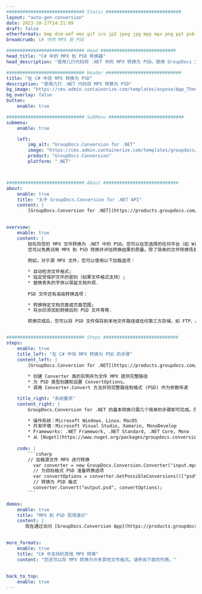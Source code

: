 ```yaml
---
############################# Static ############################
layout: "auto-gen-conversion"
date: 2023-10-27T14:21:09
draft: false
otherformats: bmp dcm emf emz gif ico jp2 jpeg jpg mpp mpx png ppt psb psd svg svgz tga tif tiff webp wmf wmz xer
breadcrumb: C# 中的 MPX 到 PSD

############################# Head ############################
head_title: "C# 中的 MPX 到 PSD 转换器"
head_description: "使用几行代码将 .NET 中的 MPX 转换为 PSD。使用 GroupDocs 文档转换 API 转换 160 多种文件格式。"

############################# Header ############################
title: "在 C# 中将 MPX 转换为 PSD"
description: "使用几行 .NET 代码将 MPX 转换为 PSD"
bg_image: "https://cms.admin.containerize.com/templates/aspose/App_Themes/V3/images/bg/header1.png"
bg_overlay: false
button:
    enable: true

############################# SubMenu ############################
submenu:
    enable: true

    left:
        img_alt: "GroupDocs.Conversion for .NET"
        image: "https://cms.admin.containerize.com/templates/groupdocs/images/product-logos/90x90-noborder/groupdocs-conversion-net.png"
        product: "GroupDocs.Conversion"
        platform: ".NET"



############################# About ############################
about:
    enable: true
    title: "关于 GroupDocs.Conversion for .NET API"
    content: |
        [GroupDocs.Conversion for .NET](https://products.groupdocs.com/conversion/net/)可用于转换Microsoft Word、Excel、PowerPoint、PDF、Visio等格式。 GroupDocs.Conversion 是一个独立的 API，适用于需要高性能的后端和内部系统。它不依赖于任何软件，例如 Microsoft 或 Open Office。
    

overview:
    enable: true
    content: |
        轻松将您的 MPX 文件转换为 .NET 中的 PSD。您可以在您选择的任何平台（如 Windows、Linux、macOS）中仅使用几行 C# 代码行。
        您可以免费试用 MPX 到 PSD 转换并评估转换结果的质量。除了简单的文件转换场景，您还可以尝试更高级的选项来加载源 MPX 文件和保存输出 PSD 结果。 
        
        例如，对于源 MPX 文件，您可以使用以下加载选项：

        * 自动检测文件格式;
        * 指定受保护文件的密码（如果文件格式支持）;
        * 替换丢失的字体以保留文档外观.
        
        PSD 文件还有高级转换选项：

        * 转换特定文档页面或页面范围;
        * 将水印添加到转换后的 PSD 文件等等.

        转换完成后，您可以将 PSD 文件保存到本地文件路径或任何第三方存储，如 FTP、Amazon S3、Google Drive、Dropbox 等。请注意 - 将 MPX 转换为 PSD 无需安装任何额外的软件 - 如 MS Office、Open Office、Adobe Acrobat Reader 等。


############################# Steps ############################
steps:
    enable: true
    title_left: "在 C# 中将 MPX 转换为 PSD 的步骤"
    content_left: |
        [GroupDocs.Conversion for .NET](https://products.groupdocs.com/conversion/net/) 使开发人员只需几行代码即可轻松地将 MPX 文件转换为 PSD。
        
        * 创建 Converter 类的实例并为文件 MPX 提供完整路径
        * 为 PSD 类型创建和设置 ConvertOptions。
        * 调用 Converter.Convert 方法并将完整路径和格式 (PSD) 作为参数传递

    title_right: "系统要求"
    content_right: |
        GroupDocs.Conversion for .NET 的基本转换只需几个简单的步骤即可完成。所有主要平台和操作系统都支持我们的 API。在执行以下代码之前，请确保您的系统上安装了以下先决条件。

        * 操作系统：Microsoft Windows、Linux、MacOS
        * 开发环境：Microsoft Visual Studio, Xamarin, MonoDevelop
        * Frameworks: .NET Framework, .NET Standard, .NET Core, Mono
        * 从 [Nuget](https://www.nuget.org/packages/groupdocs.conversion) 获取最新的 GroupDocs.Conversion for .NET
         
    code: |
        ```csharp    
        // 加载源文件 MPX 进行转换
          var converter = new GroupDocs.Conversion.Converter("input.mpx");
          // 为目标格式 PSD 准备转换选项
          var convertOptions = converter.GetPossibleConversions()["psd"].ConvertOptions;
          // 转换为 PSD 格式
          converter.Convert("output.psd", convertOptions);
        ```

demos:
    enable: true
    title: "MPX 到 PSD 现场演示"
    content: |
       现在通过访问 [GroupDocs.Conversion App](https://products.groupdocs.app/conversion/family) 网站将 MPX 转换为 PSD。在线演示具有以下优点
          

more_formats:
    enable: true
    title: "C# 中支持的其他 MPX 转换"
    content: "您还可以将 MPX 转换为许多其他文件格式。请参阅下面的列表。"
       
       
back_to_top:
    enable: true
---
```

